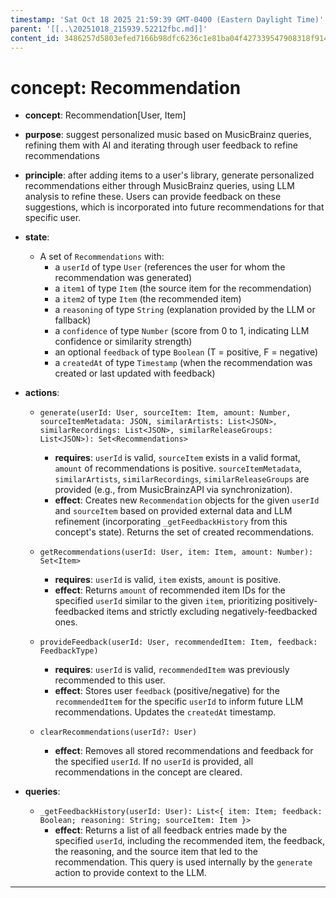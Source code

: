 ```yaml
---
timestamp: 'Sat Oct 18 2025 21:59:39 GMT-0400 (Eastern Daylight Time)'
parent: '[[..\20251018_215939.52212fbc.md]]'
content_id: 3486257d5803efed7166b98dfc6236c1e81ba04f427339547908318f91491728
---
```


# concept: Recommendation

* **concept**: Recommendation\[User, Item]

* **purpose**: suggest personalized music based on MusicBrainz queries, refining them with AI and iterating through user feedback to refine recommendations

* **principle**: after adding items to a user's library, generate personalized recommendations either through MusicBrainz queries, using LLM analysis to refine these. Users can provide feedback on these suggestions, which is incorporated into future recommendations for that specific user.

* **state**:

  * A set of `Recommendations` with:
    * a `userId` of type `User` (references the user for whom the recommendation was generated)
    * a `item1` of type `Item` (the source item for the recommendation)
    * a `item2` of type `Item` (the recommended item)
    * a `reasoning` of type `String` (explanation provided by the LLM or fallback)
    * a `confidence` of type `Number` (score from 0 to 1, indicating LLM confidence or similarity strength)
    * an optional `feedback` of type `Boolean` (T = positive, F = negative)
    * a `createdAt` of type `Timestamp` (when the recommendation was created or last updated with feedback)

* **actions**:
  * `generate(userId: User, sourceItem: Item, amount: Number, sourceItemMetadata: JSON, similarArtists: List<JSON>, similarRecordings: List<JSON>, similarReleaseGroups: List<JSON>): Set<Recommendations>`
    * **requires**: `userId` is valid, `sourceItem` exists in a valid format, `amount` of recommendations is positive. `sourceItemMetadata`, `similarArtists`, `similarRecordings`, `similarReleaseGroups` are provided (e.g., from MusicBrainzAPI via synchronization).
    * **effect**: Creates new `Recommendation` objects for the given `userId` and `sourceItem` based on provided external data and LLM refinement (incorporating `_getFeedbackHistory` from this concept's state). Returns the set of created recommendations.

  * `getRecommendations(userId: User, item: Item, amount: Number): Set<Item>`
    * **requires**: `userId` is valid, `item` exists, `amount` is positive.
    * **effect**: Returns `amount` of recommended item IDs for the specified `userId` similar to the given `item`, prioritizing positively-feedbacked items and strictly excluding negatively-feedbacked ones.

  * `provideFeedback(userId: User, recommendedItem: Item, feedback: FeedbackType)`
    * **requires**: `userId` is valid, `recommendedItem` was previously recommended to this user.
    * **effect**: Stores user `feedback` (positive/negative) for the `recommendedItem` for the specific `userId` to inform future LLM recommendations. Updates the `createdAt` timestamp.

  * `clearRecommendations(userId?: User)`
    * **effect**: Removes all stored recommendations and feedback for the specified `userId`. If no `userId` is provided, all recommendations in the concept are cleared.

* **queries**:
  * `_getFeedbackHistory(userId: User): List<{ item: Item; feedback: Boolean; reasoning: String; sourceItem: Item }>`
    * **effect**: Returns a list of all feedback entries made by the specified `userId`, including the recommended item, the feedback, the reasoning, and the source item that led to the recommendation. This query is used internally by the `generate` action to provide context to the LLM.

***
